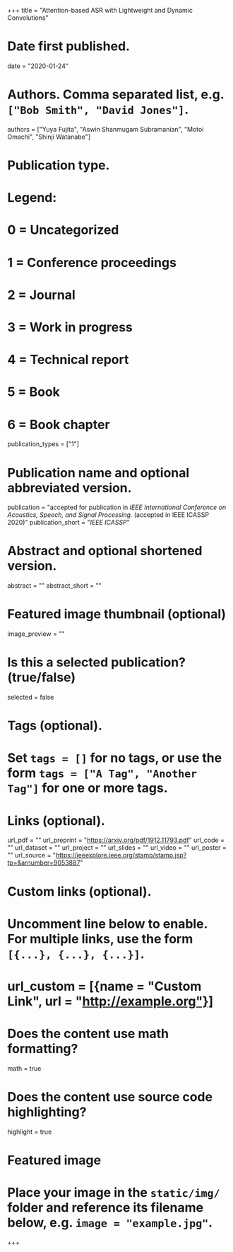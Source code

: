 +++
title = "Attention-based ASR with Lightweight and Dynamic Convolutions"

# Date first published.
date = "2020-01-24"

# Authors. Comma separated list, e.g. `["Bob Smith", "David Jones"]`.
authors = ["Yuya Fujita", "Aswin Shanmugam Subramanian", "Motoi Omachi", "Shinji Watanabe"]

# Publication type.
# Legend:
# 0 = Uncategorized
# 1 = Conference proceedings
# 2 = Journal
# 3 = Work in progress
# 4 = Technical report
# 5 = Book
# 6 = Book chapter
publication_types = ["1"]

# Publication name and optional abbreviated version.
publication = "accepted for publication in *IEEE International Conference on Acoustics, Speech, and Signal Processing.* (accepted in IEEE ICASSP 2020)"
publication_short = "*IEEE ICASSP*"

# Abstract and optional shortened version.
abstract = ""
abstract_short = ""

# Featured image thumbnail (optional)
image_preview = ""

# Is this a selected publication? (true/false)
selected = false

# Tags (optional).
#   Set `tags = []` for no tags, or use the form `tags = ["A Tag", "Another Tag"]` for one or more tags.

# Links (optional).
url_pdf = ""
url_preprint = "https://arxiv.org/pdf/1912.11793.pdf"
url_code = ""
url_dataset = ""
url_project = ""
url_slides = ""
url_video = ""
url_poster = ""
url_source = "https://ieeexplore.ieee.org/stamp/stamp.jsp?tp=&arnumber=9053887"
# Custom links (optional).
#   Uncomment line below to enable. For multiple links, use the form `[{...}, {...}, {...}]`.
# url_custom = [{name = "Custom Link", url = "http://example.org"}]

# Does the content use math formatting?
math = true

# Does the content use source code highlighting?
highlight = true

# Featured image
# Place your image in the `static/img/` folder and reference its filename below, e.g. `image = "example.jpg"`.

+++

